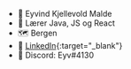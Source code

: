 - 👋 Eyvind Kjellevold Malde
- 🌱 Lærer Java, JS og React
- :world_map: Bergen
- 👯 [LinkedIn](https://www.linkedin.com/in/eyvind-kjellevold-malde-7a9314252/){:target="\_blank"}
- 💬 Discord: Eyv#4130
<!--
- 🔭 I’m currently working on ...

- 👯 I’m looking to collaborate on ...
- 🤔 I’m looking for help with ...
- 💬 Ask me about ...
- 📫 How to reach me: ...
- 😄 Pronouns: ...
- ⚡ Fun fact: ...
-->
